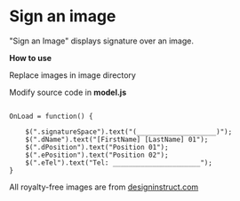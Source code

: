 # Sign an image

"Sign an Image" displays signature over an image.

**How to use**

Replace images in image directory

Modify source code in **model.js**
```

OnLoad = function() {

    $(".signatureSpace").text("(____________________)");
    $(".dName").text("[FirstName] [LastName] 01");
    $(".dPosition").text("Position 01");
    $(".ePosition").text("Position 02");
    $(".eTel").text("Tel: ______________________");
}
```

All royalty-free images are from [designinstruct.com](http://designinstruct.com/resource/free-landscape-photos/)